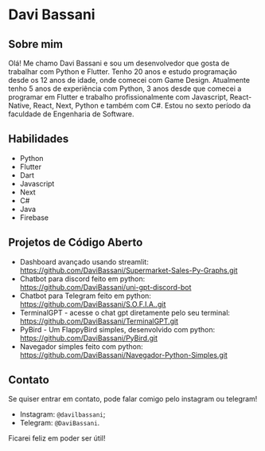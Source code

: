 # Davi Bassani

## Sobre mim
Olá! Me chamo Davi Bassani e sou um desenvolvedor que gosta de trabalhar com Python e Flutter. Tenho 20 anos e estudo programação desde os 12 anos de idade, onde comecei com Game Design. Atualmente tenho 5 anos de experiência com Python, 3 anos desde que comecei a programar em Flutter e trabalho profissionalmente com Javascript, React-Native, React, Next, Python e também com C#. Estou no sexto período da faculdade de Engenharia de Software.

## Habilidades
- Python
- Flutter
- Dart
- Javascript
- Next
- C#
- Java
- Firebase

## Projetos de Código Aberto
- Dashboard avançado usando streamlit: https://github.com/DaviBassani/Supermarket-Sales-Py-Graphs.git
- Chatbot para discord feito em python: https://github.com/DaviBassani/uni-gpt-discord-bot
- Chatbot para Telegram feito em python: https://github.com/DaviBassani/S.O.F.I.A..git
- TerminalGPT - acesse o chat gpt diretamente pelo seu terminal: https://github.com/DaviBassani/TerminalGPT.git
- PyBird - Um FlappyBird simples, desenvolvido com python: https://github.com/DaviBassani/PyBird.git
- Navegador simples feito com python: https://github.com/DaviBassani/Navegador-Python-Simples.git

## Contato
Se quiser entrar em contato, pode falar comigo pelo instagram ou telegram!

- Instagram: ``@davilbassani``; 
- Telegram: ``@DaviBassani``. 

Ficarei feliz em poder ser útil!
